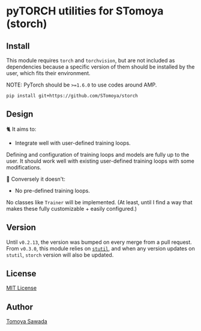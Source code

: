 
# pyTORCH utilities for STomoya (storch)

## Install

This module requires `torch` and `torchvision`, but are not included as dependencies because a specific version of them should be installed by the user, which fits their environment.

NOTE: PyTorch should be `>=1.6.0` to use codes around AMP.

```console
pip install git+https://github.com/STomoya/storch
```

## Design

🐈 It aims to:

- Integrate well with user-defined training loops.

Defining and configuration of training loops and models are fully up to the user. It should work well with existing user-defined training loops with some modifications.

👿 Conversely it doesn't:

- No pre-defined training loops.

No classes like `Trainer` will be implemented. (At least, until I find a way that makes these fully customizable + easily configured.)

## Version

Until `v0.2.13`, the version was bumped on every merge from a pull request. From `v0.3.0`, this module relies on [`stutil`](https://github.com/STomoya/stutil), and when any version updates on `stutil`, `storch` version will also be updated.

## License

[MIT License](./LICENSE)

## Author

[Tomoya Sawada](https://github.com/STomoya/)

